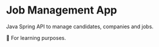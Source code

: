 # Job Management App

Java Spring API to manage candidates, companies and jobs.

🤍 For learning purposes. 